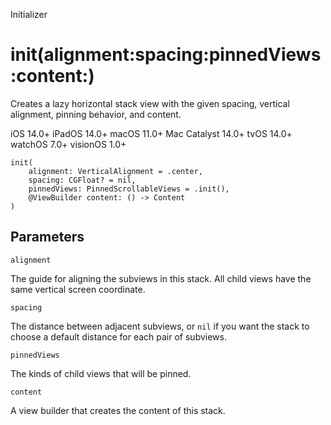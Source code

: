 Initializer

# init(alignment:spacing:pinnedViews:content:)

Creates a lazy horizontal stack view with the given spacing, vertical
alignment, pinning behavior, and content.

iOS 14.0+  iPadOS 14.0+  macOS 11.0+  Mac Catalyst 14.0+  tvOS 14.0+  watchOS
7.0+  visionOS 1.0+

    
    
    init(
        alignment: VerticalAlignment = .center,
        spacing: CGFloat? = nil,
        pinnedViews: PinnedScrollableViews = .init(),
        @ViewBuilder content: () -> Content
    )

##  Parameters

`alignment`

    

The guide for aligning the subviews in this stack. All child views have the
same vertical screen coordinate.

`spacing`

    

The distance between adjacent subviews, or `nil` if you want the stack to
choose a default distance for each pair of subviews.

`pinnedViews`

    

The kinds of child views that will be pinned.

`content`

    

A view builder that creates the content of this stack.

